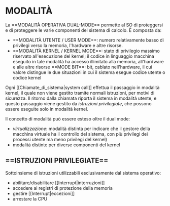 # MODALITÀ
La ==MODALITÀ OPERATIVA DUAL-MODE== permette al SO di proteggersi e di proteggere le varie componenti del sistema di calcolo. È composta da:
- ==MODALITÀ UTENTE / USER MODE==: numero relativamente basso di privilegi verso la memoria, l'hardware e altre risorse.
- ==MODALITÀ KERNEL / KERNEL MODE==: stato di privilegio massimo riservato all'esecuzione del kernel; il codice in linguaggio macchina eseguito in tale modalità ha accesso illimitato alla memoria, all'hardware e alle altre risorse
==MODE BIT==: bit, cablato nell'hardware, il cui valore distingue le due situazioni in cui il sistema esegue codice utente o codice kernel

Ogni [[Chiamate_di_sistema|system call]] effettua il passaggio in modalità kernel, il quale non viene gestito tramite normali istruzioni, per motivi di sicurezza. Il ritorno dalla chiamata riporta il sistema in modalità utente, e questo passaggio viene gestito da _istruzioni privilegiate_, che possono essere eseguite solo in modalità kernel.

Il concetto di modalità può essere esteso oltre il dual mode:
- _virtualizzazione_: modalità distinta per indicare che il gestore della macchina virtuale ha il controllo del sistema, con più privilegi dei processi utente ma meno privilegi del kernel)
- modalità distinte per diverse componenti del kernel

## ==ISTRUZIONI PRIVILEGIATE==
Sottoinsieme di istruzioni utilizzabili esclusivamente dal sistema operativo:
- abilitare/disabilitare [[Interrupt|interruzioni]]
- accedere ai registri di protezione della memoria
- gestire [[Interrupt|eccezioni]]
- arrestare la CPU